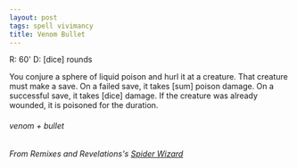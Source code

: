```yaml
---
layout: post
tags: spell vivimancy
title: Venom Bullet
---
```

R: 60' D: [dice] rounds

You conjure a sphere of liquid poison and hurl it at a creature. That creature must make a save. On a failed save, it takes [sum] poison damage. On a successful save, it takes [dice] damage. If the creature was already wounded, it is poisoned for the duration.

###### venom + bullet
###### From Remixes and Revelations's [Spider Wizard](http://www.remixesandrevelations.com/2021/03/osr-spider-wizard.html)
